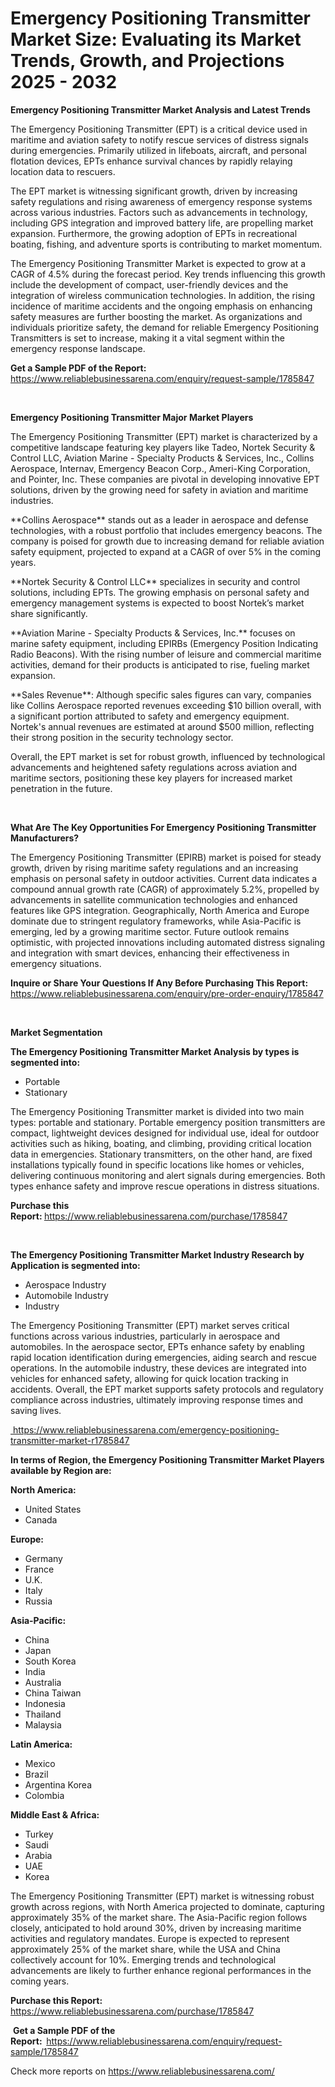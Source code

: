 <p><h1>Emergency Positioning Transmitter Market Size: Evaluating its Market Trends, Growth, and Projections 2025 - 2032</h1></p><p><strong>Emergency Positioning Transmitter Market Analysis and Latest Trends</strong></p>
<p><p>The Emergency Positioning Transmitter (EPT) is a critical device used in maritime and aviation safety to notify rescue services of distress signals during emergencies. Primarily utilized in lifeboats, aircraft, and personal flotation devices, EPTs enhance survival chances by rapidly relaying location data to rescuers. </p><p>The EPT market is witnessing significant growth, driven by increasing safety regulations and rising awareness of emergency response systems across various industries. Factors such as advancements in technology, including GPS integration and improved battery life, are propelling market expansion. Furthermore, the growing adoption of EPTs in recreational boating, fishing, and adventure sports is contributing to market momentum.</p><p>The Emergency Positioning Transmitter Market is expected to grow at a CAGR of 4.5% during the forecast period. Key trends influencing this growth include the development of compact, user-friendly devices and the integration of wireless communication technologies. In addition, the rising incidence of maritime accidents and the ongoing emphasis on enhancing safety measures are further boosting the market. As organizations and individuals prioritize safety, the demand for reliable Emergency Positioning Transmitters is set to increase, making it a vital segment within the emergency response landscape.</p></p>
<p><strong>Get a Sample PDF of the Report:&nbsp;</strong> <a href="https://www.reliablebusinessarena.com/enquiry/request-sample/1785847?utm_campaign=3566&utm_medium=2&utm_source=Github&utm_content=ia&utm_term=25032025&utm_id=emergency-positioning-transmitter">https://www.reliablebusinessarena.com/enquiry/request-sample/1785847</a></p>
<p>&nbsp;</p>
<p><strong>Emergency Positioning Transmitter Major Market Players</strong></p>
<p><p>The Emergency Positioning Transmitter (EPT) market is characterized by a competitive landscape featuring key players like Tadeo, Nortek Security & Control LLC, Aviation Marine - Specialty Products & Services, Inc., Collins Aerospace, Internav, Emergency Beacon Corp., Ameri-King Corporation, and Pointer, Inc. These companies are pivotal in developing innovative EPT solutions, driven by the growing need for safety in aviation and maritime industries.</p><p>**Collins Aerospace** stands out as a leader in aerospace and defense technologies, with a robust portfolio that includes emergency beacons. The company is poised for growth due to increasing demand for reliable aviation safety equipment, projected to expand at a CAGR of over 5% in the coming years. </p><p>**Nortek Security & Control LLC** specializes in security and control solutions, including EPTs. The growing emphasis on personal safety and emergency management systems is expected to boost Nortek’s market share significantly.</p><p>**Aviation Marine - Specialty Products & Services, Inc.** focuses on marine safety equipment, including EPIRBs (Emergency Position Indicating Radio Beacons). With the rising number of leisure and commercial maritime activities, demand for their products is anticipated to rise, fueling market expansion.</p><p>**Sales Revenue**: Although specific sales figures can vary, companies like Collins Aerospace reported revenues exceeding $10 billion overall, with a significant portion attributed to safety and emergency equipment. Nortek's annual revenues are estimated at around $500 million, reflecting their strong position in the security technology sector.</p><p>Overall, the EPT market is set for robust growth, influenced by technological advancements and heightened safety regulations across aviation and maritime sectors, positioning these key players for increased market penetration in the future.</p></p>
<p>&nbsp;</p>
<p><strong>What Are The Key Opportunities For Emergency Positioning Transmitter Manufacturers?</strong></p>
<p><p>The Emergency Positioning Transmitter (EPIRB) market is poised for steady growth, driven by rising maritime safety regulations and an increasing emphasis on personal safety in outdoor activities. Current data indicates a compound annual growth rate (CAGR) of approximately 5.2%, propelled by advancements in satellite communication technologies and enhanced features like GPS integration. Geographically, North America and Europe dominate due to stringent regulatory frameworks, while Asia-Pacific is emerging, led by a growing maritime sector. Future outlook remains optimistic, with projected innovations including automated distress signaling and integration with smart devices, enhancing their effectiveness in emergency situations.</p></p>
<p><strong>Inquire or Share Your Questions If Any Before Purchasing This Report:</strong> <a href="https://www.reliablebusinessarena.com/enquiry/pre-order-enquiry/1785847?utm_campaign=3566&utm_medium=2&utm_source=Github&utm_content=ia&utm_term=25032025&utm_id=emergency-positioning-transmitter">https://www.reliablebusinessarena.com/enquiry/pre-order-enquiry/1785847</a></p>
<p>&nbsp;</p>
<p><strong>Market Segmentation</strong></p>
<p><strong>The Emergency Positioning Transmitter Market Analysis by types is segmented into:</strong></p>
<p><ul><li>Portable</li><li>Stationary</li></ul></p>
<p><p>The Emergency Positioning Transmitter market is divided into two main types: portable and stationary. Portable emergency position transmitters are compact, lightweight devices designed for individual use, ideal for outdoor activities such as hiking, boating, and climbing, providing critical location data in emergencies. Stationary transmitters, on the other hand, are fixed installations typically found in specific locations like homes or vehicles, delivering continuous monitoring and alert signals during emergencies. Both types enhance safety and improve rescue operations in distress situations.</p></p>
<p><strong>Purchase this Report:&nbsp;</strong><a href="https://www.reliablebusinessarena.com/purchase/1785847?utm_campaign=3566&utm_medium=2&utm_source=Github&utm_content=ia&utm_term=25032025&utm_id=emergency-positioning-transmitter">https://www.reliablebusinessarena.com/purchase/1785847</a></p>
<p>&nbsp;</p>
<p><strong>The Emergency Positioning Transmitter Market Industry Research by Application is segmented into:</strong></p>
<p><ul><li>Aerospace Industry</li><li>Automobile Industry</li><li>Industry</li></ul></p>
<p><p>The Emergency Positioning Transmitter (EPT) market serves critical functions across various industries, particularly in aerospace and automobiles. In the aerospace sector, EPTs enhance safety by enabling rapid location identification during emergencies, aiding search and rescue operations. In the automobile industry, these devices are integrated into vehicles for enhanced safety, allowing for quick location tracking in accidents. Overall, the EPT market supports safety protocols and regulatory compliance across industries, ultimately improving response times and saving lives.</p></p>
<p><a href="https://www.reliablebusinessarena.com/emergency-positioning-transmitter-market-r1785847?utm_campaign=3566&utm_medium=2&utm_source=Github&utm_content=ia&utm_term=25032025&utm_id=emergency-positioning-transmitter">&nbsp;https://www.reliablebusinessarena.com/emergency-positioning-transmitter-market-r1785847</a></p>
<p><strong>In terms of Region, the Emergency Positioning Transmitter Market Players available by Region are:</strong></p>
<p>
    <p> <strong> North America: </strong>
        <ul>
            <li>United States</li>
            <li>Canada</li>
        </ul>
        </p> 
    <p> <strong> Europe: </strong>
        <ul>
            <li>Germany</li>
            <li>France</li>
            <li>U.K.</li>
            <li>Italy</li>
            <li>Russia</li>
        </ul>
        </p> 
    <p> <strong> Asia-Pacific: </strong>
        <ul>
            <li>China</li>
            <li>Japan</li>
            <li>South Korea</li>
            <li>India</li>
            <li>Australia</li>
            <li>China Taiwan</li>
            <li>Indonesia</li>
            <li>Thailand</li>
            <li>Malaysia</li>
        </ul>
        </p> 
    <p> <strong> Latin America: </strong>
        <ul>
            <li>Mexico</li>
            <li>Brazil</li>
            <li>Argentina Korea</li>
            <li>Colombia</li>
        </ul>
        </p> 
    <p> <strong> Middle East & Africa: </strong>
        <ul>
            <li>Turkey</li>
            <li>Saudi</li>
            <li>Arabia</li>
            <li>UAE</li>
            <li>Korea</li>
        </ul>
    </p>
    </p>
<p><p>The Emergency Positioning Transmitter (EPT) market is witnessing robust growth across regions, with North America projected to dominate, capturing approximately 35% of the market share. The Asia-Pacific region follows closely, anticipated to hold around 30%, driven by increasing maritime activities and regulatory mandates. Europe is expected to represent approximately 25% of the market share, while the USA and China collectively account for 10%. Emerging trends and technological advancements are likely to further enhance regional performances in the coming years.</p></p>
<p><strong>Purchase this Report: </strong><a href="https://www.reliablebusinessarena.com/purchase/1785847?utm_campaign=3566&utm_medium=2&utm_source=Github&utm_content=ia&utm_term=25032025&utm_id=emergency-positioning-transmitter">https://www.reliablebusinessarena.com/purchase/1785847</a></p>
<p>&nbsp;<strong>Get a Sample PDF of the Report:&nbsp;&nbsp;</strong><a href="https://www.reliablebusinessarena.com/enquiry/request-sample/1785847?utm_campaign=3566&utm_medium=2&utm_source=Github&utm_content=ia&utm_term=25032025&utm_id=emergency-positioning-transmitter">https://www.reliablebusinessarena.com/enquiry/request-sample/1785847</a></p>
<p><strong></strong></p>
<p>Check more reports on <a href="https://www.reliablebusinessarena.com/?utm_campaign=3566&utm_medium=2&utm_source=Github&utm_content=ia&utm_term=25032025&utm_id=emergency-positioning-transmitter">https://www.reliablebusinessarena.com/</a></p>